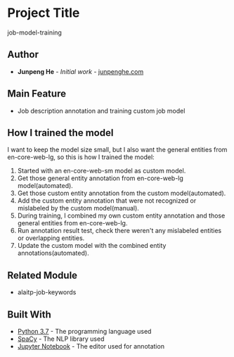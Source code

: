 # Project Title

job-model-training

## Author

* **Junpeng He** - *Initial work* - [junpenghe.com](https://junpenghe.com)

## Main Feature
* Job description annotation and training custom job model

## How I trained the model
  I want to keep the model size small, but I also want the general entities from en-core-web-lg, so this is how I 
  trained the model:
  1. Started with an en-core-web-sm model as custom model.
  2. Get those general entity annotation from en-core-web-lg model(automated).
  3. Get those custom entity annotation from the custom model(automated).
  4. Add the custom entity annotation that were not recognized or mislabeled by the custom model(manual).
  5. During training, I combined my own custom entity annotation and those general entities from en-core-web-lg.
  6. Run annotation result test, check there weren't any mislabeled entities or overlapping entities.
  7. Update the custom model with the combined entity annotations(automated).

## Related Module
* alaitp-job-keywords

## Built With

* [Python 3.7](https://www.python.org/) - The programming language used
* [SpaCy](https://spacy.io/) - The NLP library used
* [Jupyter Notebook](https://jupyter.org/) - The editor used for annotation


